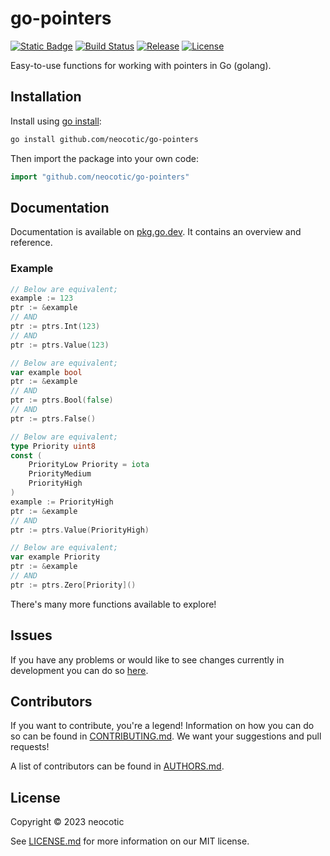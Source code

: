 # go-pointers

[![Static Badge](https://img.shields.io/badge/go.dev-reference-007d9c?style=for-the-badge&logo=go&logoColor=white)](https://pkg.go.dev/github.com/neocotic/go-pointers)
[![Build Status](https://img.shields.io/github/actions/workflow/status/neocotic/go-pointers/ci.yml?style=for-the-badge)](https://github.com/neocotic/go-pointers/actions/workflows/ci.yml)
[![Release](https://img.shields.io/github/v/release/neocotic/go-pointers?style=for-the-badge)](https://github.com/neocotic/go-pointers)
[![License](https://img.shields.io/github/license/neocotic/go-pointers?style=for-the-badge)](https://github.com/neocotic/go-pointers/blob/main/LICENSE.md)

Easy-to-use functions for working with pointers in Go (golang).

## Installation

Install using [go install](https://go.dev/ref/mod#go-install):

``` sh
go install github.com/neocotic/go-pointers
```

Then import the package into your own code:

``` go
import "github.com/neocotic/go-pointers"
```

## Documentation

Documentation is available on [pkg.go.dev](https://pkg.go.dev/github.com/neocotic/go-pointers#section-documentation). It
contains an overview and reference.

### Example

``` go
// Below are equivalent;
example := 123
ptr := &example
// AND
ptr := ptrs.Int(123)
// AND
ptr := ptrs.Value(123)
```

``` go
// Below are equivalent;
var example bool
ptr := &example
// AND
ptr := ptrs.Bool(false)
// AND
ptr := ptrs.False()
```

``` go
// Below are equivalent;
type Priority uint8
const (
	PriorityLow Priority = iota
	PriorityMedium
	PriorityHigh
)
example := PriorityHigh
ptr := &example
// AND
ptr := ptrs.Value(PriorityHigh)
```

``` go
// Below are equivalent;
var example Priority
ptr := &example
// AND
ptr := ptrs.Zero[Priority]()
```

There's many more functions available to explore!

## Issues

If you have any problems or would like to see changes currently in development you can do so
[here](https://github.com/neocotic/go-pointers/issues).

## Contributors

If you want to contribute, you're a legend! Information on how you can do so can be found in
[CONTRIBUTING.md](https://github.com/neocotic/go-pointers/blob/main/CONTRIBUTING.md). We want your suggestions and pull
requests!

A list of contributors can be found in [AUTHORS.md](https://github.com/neocotic/go-pointers/blob/main/AUTHORS.md).

## License

Copyright © 2023 neocotic

See [LICENSE.md](https://github.com/neocotic/go-pointers/raw/main/LICENSE.md) for more information on our MIT license.

